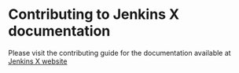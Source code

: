 # Contributing to Jenkins X documentation

Please visit the contributing guide for the documentation available at [Jenkins X website](https://jenkins-x.io/docs/guides/contributing/)